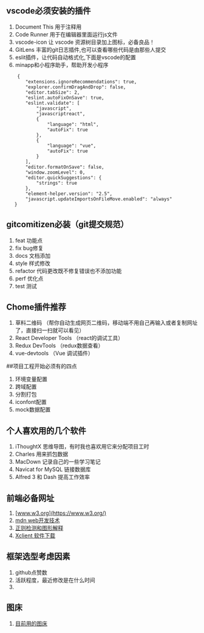 ## vscode必须安装的插件
1. Document This 用于注释用
2. Code Runner 用于在编辑器里面运行js文件
3. vscode-icon 让 vscode 资源树目录加上图标，必备良品！
4. GitLens 丰富的git日志插件,也可以查看哪些代码是由那些人提交
5. eslit插件，让代码自动格式化,下面是vscode的配置
6. minapp和小程序助手，帮助开发小程序

 ```
	 {
		"extensions.ignoreRecommendations": true,
		"explorer.confirmDragAndDrop": false,
		"editor.tabSize": 2,
		"eslint.autoFixOnSave": true,
		"eslint.validate": [
			"javascript",
			"javascriptreact",
			{
				"language": "html",
				"autoFix": true
			},
			{
				"language": "vue",
				"autoFix": true
			}
		],
		"editor.formatOnSave": false,
		"window.zoomLevel": 0,
		"editor.quickSuggestions": {
			"strings": true
		},
		"element-helper.version": "2.5",
		"javascript.updateImportsOnFileMove.enabled": "always"
	}
 ```

## gitcomitizen必装（git提交规范）

1. feat 功能点
2. fix bug修复
3. docs 文档添加
4. style 样式修改
5. refactor 代码更改既不修复错误也不添加功能
6. perf 优化点
7. test 测试

## Chome插件推荐

1. 草料二维码 （帮你自动生成网页二维码，移动端不用自己再输入或者复制网址了，直接扫一扫就可以看见）
2. React Developer Tools （react的调试工具）
3. Redux DevTools （redux数据查看）
4. vue-devtools （Vue 调试插件）

##项目工程开始必须有的四点
1. 环境变量配置
2. 跨域配置
3. 分割打包
4. iconfont配置
5. mock数据配置

## 个人喜欢用的几个软件
1. iThoughtX 思维导图，有时我也喜欢用它来分配项目工时
2. Charles 用来抓包数据
3. MacDown 记录自己的一些学习笔记
4. Navicat for MySQL 链接数据库
5. Alfred 3 和 Dash 提高工作效率

## 前端必备网址

1. [www.w3.org](https://www.w3.org/)
2. [mdn web开发技术](https://developer.mozilla.org/zh-CN/docs/Web)
3. [正则检测和图形解释](http://regexper.cn/#%2F%5B%5Cda-f%5D%7B2%7D%2Fgi)
4. [Xclient 软件下载](https://xclient.info/s/charles.html?_=4365bb5cf097dc2c135a57c2ce30b264)

## 框架选型考虑因素

1. github点赞数
2. 活跃程度，最近修改是在什么时间
3. 

## 图床
1. [目前用的图床](https://imgchr.com/)